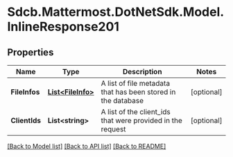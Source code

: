 # Sdcb.Mattermost.DotNetSdk.Model.InlineResponse201
## Properties

Name | Type | Description | Notes
------------ | ------------- | ------------- | -------------
**FileInfos** | [**List&lt;FileInfo&gt;**](FileInfo.md) | A list of file metadata that has been stored in the database | [optional] 
**ClientIds** | **List&lt;string&gt;** | A list of the client_ids that were provided in the request | [optional] 

[[Back to Model list]](../README.md#documentation-for-models) [[Back to API list]](../README.md#documentation-for-api-endpoints) [[Back to README]](../README.md)

